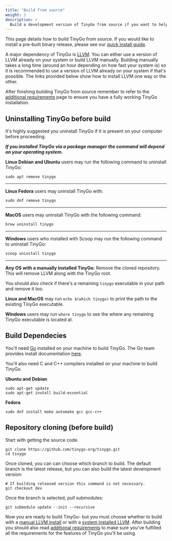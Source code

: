 ```yaml
---
title: "Build from source"
weight: 2
description: >
  Build a development version of TinyGo from source if you want to help improve TinyGo or want to try the latest features.
---
```


This page details how to build TinyGo from source. If you would like to install a pre-built binary release, please see our [quick install guide](../../../getting-started/install).

A major dependency of TinyGo is [LLVM](https://llvm.org/). You can either use a version of LLVM already on your system or build LLVM manually. Building manually takes a long time (around an hour depending on how fast your system is) so it is recommended to use a version of LLVM already on your system if that's possible. The links provided below show how to install LLVM one way or the other.

After finishing building TinyGo from source remember to refer to the [additional requirements](./additional-requirements.md) page to ensure you have a fully working TinyGo installation.


## Uninstalling TinyGo before build
It's highly suggested you uninstall TinyGo if it is present on your computer before proceeding.

***If you installed TinyGo via a package manager the command will depend on your operating system.***

**Linux Debian and Ubuntu** users may run the following command to uninstall TinyGo:
```shell
sudo apt remove tinygo
```

---

**Linux Fedora** users may uninstall TinyGo with:
```shell
sudo dnf remove tinygo
```

---

**MacOS** users may uninstall TinyGo with the following command:
```shell
brew uninstall tinygo
```

---

**Windows** users who installed with Scoop may run the following command to uninstall TinyGo:
```shell
scoop uninstall tinygo
```

---

**Any OS with a manually installed TinyGo**: Remove the cloned repository. This will remove LLVM along with the TinyGo root. 

You should also check if there's a remaining `tinygo` executable in your path and remove it too. 

**Linux and MacOS** may run `echo $(which tinygo)` to print the path to the existing TinyGo executable.

**Windows** users may run `where tinygo` to see the where any remaining TinyGo executable is located at.


## Build Dependecies

You'll need [Go](https://go.dev) installed on your machine to build TinyGo. The Go team provides install documentation [here](https://go.dev/doc/install).

You'll also need C and C++ compilers installed on your machine to build TinyGo.

**Ubuntu and Debian**

```shell
sudo apt-get update
sudo apt-get install build-essential
```

**Fedora**

```shell
sudo dnf install make automake gcc gcc-c++
```

## Repository cloning (before build)
Start with getting the source code.

```shell
git clone https://github.com/tinygo-org/tinygo.git
cd tinygo
```

Once cloned, you can can choose which branch to build. The default branch is the latest release, but you can also build the latest development version:

```shell
# If building released version this command is not necessary.
git checkout dev
```
Once the branch is selected, pull submodules:

```shell
git submodule update --init --recursive
```

Now you are ready to build TinyGo- but you must choose whether to build with a [manual LLVM install](./manual-llvm) or with a [system installed LLVM](./bring-your-own-llvm). After building you should also read [additional requirements](./additional-requirements) to make sure you've fulfilled all the requirements for the features of TinyGo you'll be using.
